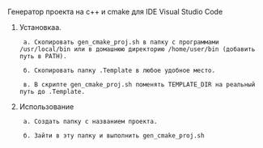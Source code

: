 Генератор проекта на с++ и cmake для IDE Visual Studio Code

1. Установкаа.

        а. Скопировать gen_cmake_proj.sh в папку с программами /usr/local/bin или в домашнюю директорию /home/user/bin (добавить путь в PATH).

        б. Скопировать папку .Template в любое удобное место.

        в. В скрипте gen_cmake_proj.sh поменять TEMPLATE_DIR на реальный путь до .Template.


2. Использование

        а. Создать папку с названием проекта.

        б. Зайти в эту папку и выполнить gen_cmake_proj.sh
